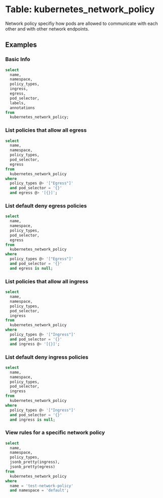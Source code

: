 # Table: kubernetes_network_policy

Network policy specifiy how pods are allowed to communicate with each other and with other network endpoints.

## Examples

### Basic Info

```sql
select
  name,
  namespace,
  policy_types,
  ingress,
  egress,
  pod_selector,
  labels,
  annotations
from
  kubernetes_network_policy;
```

### List policies that allow all egress
```sql
select
  name,
  namespace,
  policy_types,
  pod_selector,
  egress 
from
  kubernetes_network_policy
where
  policy_types @> '["Egress"]'
  and pod_selector = '{}'
  and egress @> '[{}]';
```


### List default deny egress policies
```sql
select
  name,
  namespace,
  policy_types,
  pod_selector,
  egress 
from
  kubernetes_network_policy
where
  policy_types @> '["Egress"]'
  and pod_selector = '{}'
  and egress is null;

```
### List policies that allow all ingress
```sql
select
  name,
  namespace,
  policy_types,
  pod_selector,
  ingress 
from
  kubernetes_network_policy
where
  policy_types @> '["Ingress"]'
  and pod_selector = '{}'
  and ingress @> '[{}]';
```

### List default deny ingress policies
```sql
select
  name,
  namespace,
  policy_types,
  pod_selector,
  ingress 
from
  kubernetes_network_policy
where
  policy_types @> '["Ingress"]'
  and pod_selector = '{}'
  and ingress is null;
```


### View rules for a specific network policy

```sql
select
  name,
  namespace,
  policy_types,
  jsonb_pretty(ingress),
  jsonb_pretty(egress)
from
  kubernetes_network_policy
where
  name = 'test-network-policy'
  and namespace = 'default';
```
